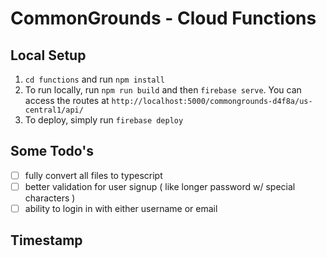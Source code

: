 # CommonGrounds - Cloud Functions

## Local Setup

1. `cd functions` and run `npm install`
2. To run locally, run `npm run build` and then `firebase serve`. You can access the routes at `http://localhost:5000/commongrounds-d4f8a/us-central1/api/`
3. To deploy, simply run `firebase deploy`

## Some Todo's

- [ ] fully convert all files to typescript
- [ ] better validation for user signup ( like longer password w/ special characters )
- [ ] ability to login in with either username or email

## Timestamp

